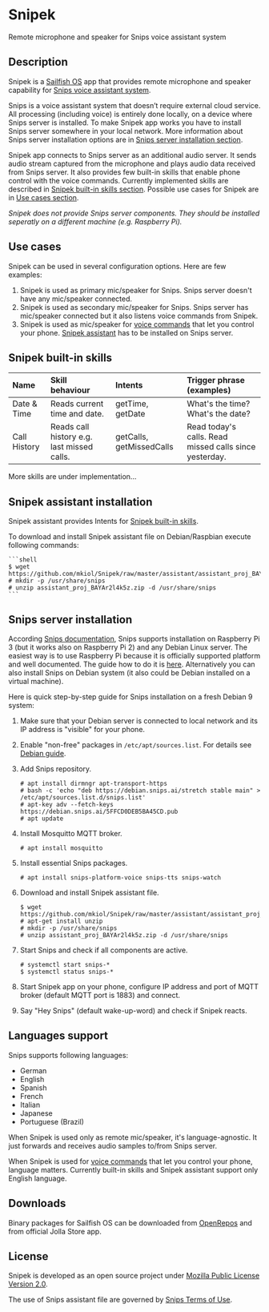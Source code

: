 # Snipek

Remote microphone and speaker for Snips voice assistant system

## Description

Snipek is a [Sailfish OS](https://sailfishos.org/) app that provides remote
microphone and speaker capability for [Snips voice assistant system](https://snips.ai/).

Snips is a voice assistant system that doesn’t require external cloud service.
All processing (including voice) is entirely done locally, on a device where
Snips server is installed. To make Snipek app works you have to install Snips
server somewhere in your local network. More information about Snips server
installation options are in
[Snips server installation section](#snips-server-installation).

Snipek app connects to Snips server as an additional audio server.
It sends audio stream captured from the microphone and plays audio data
received from Snips server. It also provides few built-in skills that
enable phone control with the voice commands. Currently implemented skills are
described in [Snipek built-in skills section](#snipek-built-in-skills).
Possible use cases for Snipek are in [Use cases section](#use-cases-section).

*Snipek does not provide Snips server components. They should be installed seperatly
on a different machine (e.g. Raspberry Pi).*

## Use cases

Snipek can be used in several configuration options. Here are few examples:

1. Snipek is used as primary mic/speaker for Snips.
   Snips server doesn't have any mic/speaker connected.
2. Snipek is used as secondary mic/speaker for Snips.
   Snips server has mic/speaker connected but it also listens voice commands from Snipek.
3. Snipek is used as mic/speaker for [voice commands](#snipek-built-in-skills) that let you control your phone.
   [Snipek assistant](#snipek-assistant-installation) has to be installed on Snips server.

## Snipek built-in skills

| Name | Skill behaviour | Intents | Trigger phrase (examples) |
|:-----|:----------------|:--------|:--------------------------|
| Date & Time | Reads current time and date. | getTime, getDate | What's the time? What's the date? |
| Call History | Reads call history e.g. last missed calls. | getCalls, getMissedCalls | Read today's calls. Read missed calls since yesterday. |

More skills are under implementation...

## Snipek assistant installation

Snipek assistant provides Intents for [Snipek built-in skills](#snipek-built-in-skills).

To download and install Snipek assistant file on Debian/Raspbian execute following commands:

    ```shell
    $ wget https://github.com/mkiol/Snipek/raw/master/assistant/assistant_proj_BAYAr2l4k5z.zip
    # mkdir -p /usr/share/snips
    # unzip assistant_proj_BAYAr2l4k5z.zip -d /usr/share/snips
    ```

## Snips server installation

According [Snips documentation](https://docs.snips.ai/), Snips supports installation
on Raspberry Pi 3 (but it works also on Raspberry Pi 2) and any Debian Linux server.
The easiest way is to use Raspberry Pi because it is officially supported platform
and well documented. The guide how to do it is
[here](https://docs.snips.ai/getting-started/quick-start-raspberry-pi).
Alternatively you can also install Snips on Debian system (it also could be Debian
installed on a virtual machine).

Here is quick step-by-step guide for Snips installation on a fresh Debian 9 system:

1. Make sure that your Debian server is connected to local network and its
   IP address is "visible" for your phone.
2. Enable "non-free" packages in `/etc/apt/sources.list`.
   For details see [Debian guide](https://wiki.debian.org/SourcesList).
3. Add Snips repository.

    ```shell
    # apt install dirmngr apt-transport-https
    # bash -c 'echo "deb https://debian.snips.ai/stretch stable main" > /etc/apt/sources.list.d/snips.list'
    # apt-key adv --fetch-keys  https://debian.snips.ai/5FFCD0DEB5BA45CD.pub
    # apt update
    ```

4. Install Mosquitto MQTT broker.

    ```shell
    # apt install mosquitto
    ```

5. Install essential Snips packages.

    ```shell
    # apt install snips-platform-voice snips-tts snips-watch
    ```

6. Download and install Snipek assistant file.

    ```shell
    $ wget https://github.com/mkiol/Snipek/raw/master/assistant/assistant_proj_BAYAr2l4k5z.zip
    # apt-get install unzip
    # mkdir -p /usr/share/snips
    # unzip assistant_proj_BAYAr2l4k5z.zip -d /usr/share/snips
    ```

7. Start Snips and check if all components are active.

    ```shell
    # systemctl start snips-*
    $ systemctl status snips-*
    ```

8. Start Snipek app on your phone, configure IP address and port of
   MQTT broker (default MQTT port is 1883) and connect.
9. Say "Hey Snips" (default wake-up-word) and check if Snipek reacts.

## Languages support

Snips supports following languages:

- German
- English
- Spanish
- French
- Italian
- Japanese
- Portuguese (Brazil)

When Snipek is used only as remote mic/speaker, it's language-agnostic.
It just forwards and receives audio samples to/from Snips server.

When Snipek is used for [voice commands](#snipek-built-in-skills)
that let you control your phone, language matters.
Currently built-in skills and Snipek assistant support only English language.

## Downloads

Binary packages for Sailfish OS can be downloaded from
[OpenRepos](https://openrepos.net/content/mkiol/snipek) and from official Jolla Store app.

## License

Snipek is developed as an open source project under
[Mozilla Public License Version 2.0](https://www.mozilla.org/MPL/2.0/).

The use of Snips assistant file are governed by
[Snips Terms of Use](https://docs.snips.ai/additional-resources/legal-and-privacy/terms-of-use-highlights).

